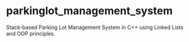 # parkinglot_management_system
Stack-based Parking Lot Management System in C++ using Linked Lists and OOP principles.
